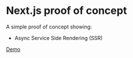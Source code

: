 # Next.js proof of concept

A simple proof of concept showing:

- Async Service Side Rendering (SSR)

[Demo](https://ancient-journey-33882.herokuapp.com/)
